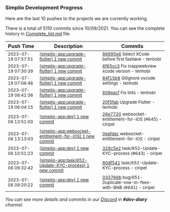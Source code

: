 
### Simplio Development Progress

Here are the last 10 pushes to the projects we are currently working.

There is a total of 5110 commits since 10/09/2021. You can see the complete history in
 [Complete_list.md](Complete_list.md) file.

| Push Time | Description | Commits |
| --- | --- | --- |
| <sub>2023-07-19 07:57:51</sub> | <sub>[[simplio-app:upgrade-flutter] 1 new commit](https://github.com/SimplioOfficial/simplio-app/commit/86995e6ac148bbc75b83f1066bb53c54e88277da)</sub> | <sub>[86995e6](https://github.com/SimplioOfficial/simplio-app/commit/86995e6ac148bbc75b83f1066bb53c54e88277da) Select XCode before first fastlane - tenhobi</sub> |
| <sub>2023-07-19 07:30:39</sub> | <sub>[[simplio-app:upgrade-flutter] 1 new commit](https://github.com/SimplioOfficial/simplio-app/commit/6f65cc347beee2e78c617ef8377294c0f82ab09c)</sub> | <sub>[6f65cc3](https://github.com/SimplioOfficial/simplio-app/commit/6f65cc347beee2e78c617ef8377294c0f82ab09c) Fix inappwebview xcode version - tenhobi</sub> |
| <sub>2023-07-19 07:06:46</sub> | <sub>[[simplio-app:upgrade-flutter] 1 new commit](https://github.com/SimplioOfficial/simplio-app/commit/84f15b8b29b4d6968a30aff158f76313a00bb926)</sub> | <sub>[84f15b8](https://github.com/SimplioOfficial/simplio-app/commit/84f15b8b29b4d6968a30aff158f76313a00bb926) Gitignore vscode settings - tenhobi</sub> |
| <sub>2023-07-19 06:41:36</sub> | <sub>[[simplio-app:upgrade-flutter] 1 new commit](https://github.com/SimplioOfficial/simplio-app/commit/608eacf29b6a9d8c2da339c78413b9a53d46a2e6)</sub> | <sub>[608eacf](https://github.com/SimplioOfficial/simplio-app/commit/608eacf29b6a9d8c2da339c78413b9a53d46a2e6) Fix lints - tenhobi</sub> |
| <sub>2023-07-19 06:04:15</sub> | <sub>[[simplio-app:upgrade-flutter] 1 new commit](https://github.com/SimplioOfficial/simplio-app/commit/20f5fabb3d670a07c00e0d36f570cd821401aea7)</sub> | <sub>[20f5fab](https://github.com/SimplioOfficial/simplio-app/commit/20f5fabb3d670a07c00e0d36f570cd821401aea7) Upgrade Flutter - tenhobi</sub> |
| <sub>2023-07-06 13:51:00</sub> | <sub>[[simplio-app:dev] 1 new commit](https://github.com/SimplioOfficial/simplio-app/commit/26e77205a8900c0c2856d523d836d3ac0526b9e0)</sub> | <sub>[26e7720](https://github.com/SimplioOfficial/simplio-app/commit/26e77205a8900c0c2856d523d836d3ac0526b9e0) websocket-entitlement-for-iOS (#645) - ciripel</sub> |
| <sub>2023-07-06 13:13:03</sub> | <sub>[[simplio-app:websocket-entitlement-for-iOS] 1 new commit](https://github.com/SimplioOfficial/simplio-app/commit/0eafdac744fdca0aa1e9fb60533c8114d132a381)</sub> | <sub>[0eafdac](https://github.com/SimplioOfficial/simplio-app/commit/0eafdac744fdca0aa1e9fb60533c8114d132a381) websocket-entitlement-for-iOS - ciripel</sub> |
| <sub>2023-07-06 10:51:23</sub> | <sub>[[simplio-app:dev] 1 new commit](https://github.com/SimplioOfficial/simplio-app/commit/329c5e2b56374fd9af2c642ff98d01185087466c)</sub> | <sub>[329c5e2](https://github.com/SimplioOfficial/simplio-app/commit/329c5e2b56374fd9af2c642ff98d01185087466c) task/652-Update-KYC-process (#643) - ciripel</sub> |
| <sub>2023-07-06 09:32:42</sub> | <sub>[[simplio-app:task/652-Update-KYC-process] 1 new commit](https://github.com/SimplioOfficial/simplio-app/commit/80df5415196d51c0366cf404dced51931f6595e9)</sub> | <sub>[80df541](https://github.com/SimplioOfficial/simplio-app/commit/80df5415196d51c0366cf404dced51931f6595e9) task/652-Update-KYC-process - ciripel</sub> |
| <sub>2023-07-06 09:20:22</sub> | <sub>[[simplio-app:dev] 1 new commit](https://github.com/SimplioOfficial/simplio-app/commit/033766b4ba5181fb30f6b998e0a654eec3327b4e)</sub> | <sub>[033766b](https://github.com/SimplioOfficial/simplio-app/commit/033766b4ba5181fb30f6b998e0a654eec3327b4e) bug/651-Duplicate-row-in-fees-with-BNB (#641) - ciripel</sub> |

_You can see more details and commits in our [Discord](https://discord.gg/aKhjuwZmdP) in **#dev-diary** channel._
